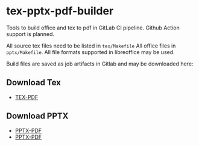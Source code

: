 # tex-pptx-pdf-builder

Tools to build office and tex to pdf in GitLab CI pipeline.
Github Action support is planned.

All source tex files need to be listed in `tex/Makefile`
All office files in `pptx/Makefile`. All file formats supported in libreoffice may be used.

Build files are saved as job artifacts in Gitlab and may be downloaded here:

## Download Tex

- [TEX-PDF](https://gitlab.com/<namespace>/<repository>/-/jobs/artifacts/<branch>/raw/<path>/tex/Beispiel.pdf?job=build-tex)

## Download PPTX

- [PPTX-PDF](https://gitlab.com/<namespace>/<repository>/-/jobs/artifacts/<branch>/raw/<path>/pptx/Lorem-Ipsum-1.pdf?job=convert-pptx)
- [PPTX-PDF](https://gitlab.com/<namespace>/<repository>/-/jobs/artifacts/<branch>/raw/<path>/pptx/Lorem-Ipsum-2.pdf?job=convert-pptx)

